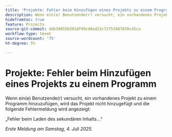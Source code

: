 ```yaml
---
title: 'Projekte: Fehler beim Hinzufügen eines Projekts zu einem Programm'
description: Wenn ein(e) Benutzende(r) versucht, ein vorhandenes Projekt zu einem Programm hinzuzufügen, wird das Projekt nicht hinzugefügt und eine Fehlermeldung wird angezeigt.
hidefromtoc: true
feature: Projects
source-git-commit: ddb39855b501df99cd0ad13c72f53487839c45ca
workflow-type: tm+mt
source-wordcount: '75'
ht-degree: 5%

---
```



# Projekte: Fehler beim Hinzufügen eines Projekts zu einem Programm

Wenn ein(e) Benutzende(r) versucht, ein vorhandenes Projekt zu einem Programm hinzuzufügen, wird das Projekt nicht hinzugefügt und die folgende Fehlermeldung wird angezeigt:

„Fehler beim Laden des sekundären Inhalts…“

_Erste Meldung am Samstag, 4. Juli 2025._

